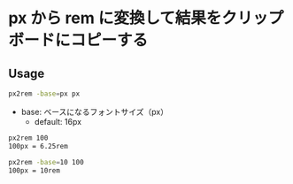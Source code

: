 # px から rem に変換して結果をクリップボードにコピーする
## Usage
```bash
px2rem -base=px px
```
* base: ベースになるフォントサイズ（px） 
    * default: 16px

```bash
px2rem 100
100px = 6.25rem
```
```bash
px2rem -base=10 100
100px = 10rem
```
